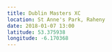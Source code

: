 ```yaml
---
title: Dublin Masters XC
location: St Anne's Park, Raheny
date: 2018-01-07 13:00
latitude: 53.375938
longitude: -6.170368
---
```

